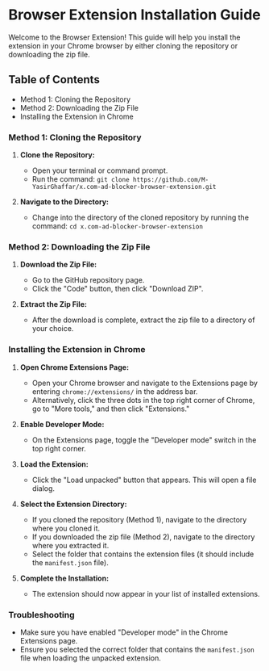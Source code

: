 # Browser Extension Installation Guide

Welcome to the Browser Extension! This guide will help you install the extension in your Chrome browser by either cloning the repository or downloading the zip file.

## Table of Contents
- Method 1: Cloning the Repository
- Method 2: Downloading the Zip File
- Installing the Extension in Chrome

### Method 1: Cloning the Repository

1. **Clone the Repository:**
   - Open your terminal or command prompt.
   - Run the command: `git clone https://github.com/M-YasirGhaffar/x.com-ad-blocker-browser-extension.git`

2. **Navigate to the Directory:**
   - Change into the directory of the cloned repository by running the command: `cd x.com-ad-blocker-browser-extension`

### Method 2: Downloading the Zip File

1. **Download the Zip File:**
   - Go to the GitHub repository page.
   - Click the "Code" button, then click "Download ZIP".

2. **Extract the Zip File:**
   - After the download is complete, extract the zip file to a directory of your choice.

### Installing the Extension in Chrome

1. **Open Chrome Extensions Page:**
   - Open your Chrome browser and navigate to the Extensions page by entering `chrome://extensions/` in the address bar.
   - Alternatively, click the three dots in the top right corner of Chrome, go to "More tools," and then click "Extensions."

2. **Enable Developer Mode:**
   - On the Extensions page, toggle the "Developer mode" switch in the top right corner.

3. **Load the Extension:**
   - Click the "Load unpacked" button that appears. This will open a file dialog.

4. **Select the Extension Directory:**
   - If you cloned the repository (Method 1), navigate to the directory where you cloned it.
   - If you downloaded the zip file (Method 2), navigate to the directory where you extracted it.
   - Select the folder that contains the extension files (it should include the `manifest.json` file).

5. **Complete the Installation:**
   - The extension should now appear in your list of installed extensions.

### Troubleshooting

- Make sure you have enabled "Developer mode" in the Chrome Extensions page.
- Ensure you selected the correct folder that contains the `manifest.json` file when loading the unpacked extension.